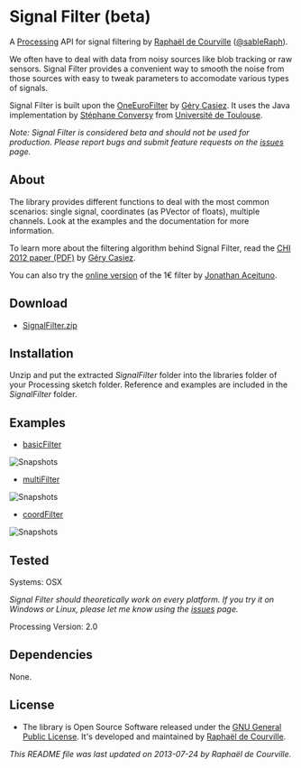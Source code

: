 # Signal Filter (beta)

A [Processing](http://processing.org/) API for signal filtering by [Raphaël de Courville](https://vimeo.com/sableraf/) ([@sableRaph](https://twitter.com/sableRaph)).

We often have to deal with data from noisy sources like blob tracking or raw sensors. Signal Filter provides a convenient way to smooth the noise from those sources with easy to tweak parameters to accomodate various types of signals.

Signal Filter is built upon the [OneEuroFilter](http://www.lifl.fr/~casiez/1euro/) by [Géry Casiez](http://www.lifl.fr/~casiez). It uses the Java implementation by [Stéphane Conversy](http://lii-enac.fr/~conversy/) from [Université de Toulouse](http://www.univ-toulouse.fr/).

*Note: Signal Filter is considered beta and should not be used for production. Please report bugs and submit feature requests on the [issues](https://github.com/SableRaf/SignalFilter/issues) page.*


## About

The library provides different functions to deal with the most common scenarios: single signal, coordinates (as PVector of floats), multiple channels. Look at the examples and the documentation for more information.

To learn more about the filtering algorithm behind Signal Filter, read the [CHI 2012 paper (PDF)](http://www.lifl.fr/~casiez/publications/CHI2012-casiez.pdf) by [Géry Casiez](http://www.lifl.fr/~casiez). 

You can also try the [online version](http://oin.name/1eurofilter/) of the 1€ filter by [Jonathan Aceituno](http://p.oin.name/).

## Download

* [SignalFilter.zip](http://s176381904.onlinehome.fr/processing/SignalFilter/download/SignalFilter.zip)

## Installation

Unzip and put the extracted *SignalFilter* folder into the libraries folder of your Processing sketch folder. Reference and examples are included in the *SignalFilter* folder.


## Examples

* [basicFilter](https://github.com/SableRaf/signalfilter/tree/master/SignalFilter/examples/basicFilter/basicFilter.pde)

![Snapshots](https://raw.github.com/SableRaf/signalfilter/master/ressources/basicFilter.jpg)

* [multiFilter](https://github.com/SableRaf/signalfilter/tree/master/SignalFilter/examples/multiFilter/multiFilter.pde)

![Snapshots](https://raw.github.com/SableRaf/signalfilter/master/ressources/multiFilter.jpg)

* [coordFilter](https://github.com/SableRaf/signalfilter/tree/master/SignalFilter/examples/coordFilter/coordFilter.pde)

![Snapshots](https://raw.github.com/SableRaf/signalfilter/master/ressources/coordFilter.jpg)



## Tested

Systems: OSX 

*Signal Filter should theoretically work on every platform. 
If you try it on Windows or Linux, please let me know using the [issues](https://github.com/SableRaf/SignalFilter/issues) page.*

Processing Version: 2.0

## Dependencies

None.



## License

* The library is Open Source Software released under the [GNU General Public License](http://www.gnu.org/licenses/gpl.html). It's developed and maintained by [Raphaël de Courville](https://vimeo.com/sableraf/).

*This README file was last updated on 2013-07-24 by Raphaël de Courville.*